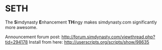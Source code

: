 SETH
====

The **S**imdynasty **E**nhancement **TH**ingy makes simdynasty.com significantly more awesome.

Announcement forum post: http://forum.simdynasty.com/viewthread.php?tid=294178
Install from here: http://userscripts.org/scripts/show/98635
